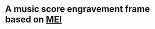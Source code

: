 A music score engravement frame based on [MEI](https://music-encoding.org/)
===========================================================================
